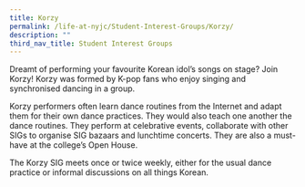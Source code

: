 ```yaml
---
title: Korzy
permalink: /life-at-nyjc/Student-Interest-Groups/Korzy/
description: ""
third_nav_title: Student Interest Groups
---
```

Dreamt of performing your favourite Korean idol’s songs on stage? Join Korzy!
Korzy was formed by K-pop fans who enjoy singing and synchronised dancing in a group.

Korzy performers often learn dance routines from the Internet and adapt them for their own dance practices. They would also teach one another the dance routines. They perform at celebrative events, collaborate with other SIGs to organise SIG bazaars and lunchtime concerts.  They are also a must-have at the college’s Open House.

The Korzy SIG meets once or twice weekly, either for the usual dance practice or informal discussions on all things Korean.